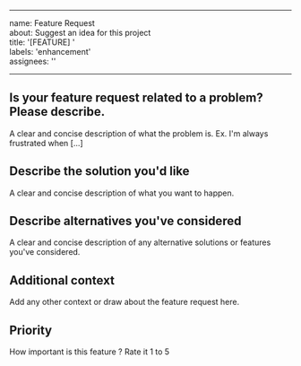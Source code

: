 
---
name: Feature Request \
about: Suggest an idea for this project \
title: '[FEATURE] ' \
labels: 'enhancement' \
assignees: '' 

---

## Is your feature request related to a problem? Please describe.
A clear and concise description of what the problem is. Ex. I'm always frustrated when [...]

## Describe the solution you'd like
A clear and concise description of what you want to happen.

## Describe alternatives you've considered
A clear and concise description of any alternative solutions or features you've considered.

## Additional context
Add any other context or draw about the feature request here.

## Priority
How important is this feature ? Rate it 1 to 5

